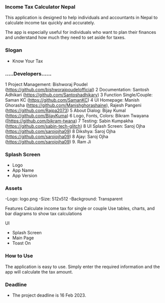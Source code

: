 ### Income Tax Calculator Nepal
This application is designed to help individuals and accountants in Nepal to calculate income tax quickly and accurately. 


The app is especially useful for individuals who want to plan their finances and understand how much they need to set aside for taxes.

### Slogan
- Know Your Tax

### .....Developers......
1 Project Management: Bishworaj Poudel (https://github.com/bishworajpoudelofficial)
2 Documentation: Santosh Adhikari (https://github.com/Santoshadhikary)
3 Function Single/Couple: Saman KC (https://github.com/SamanKC)
4 UI Homepage: Manish Ghorasha (https://github.com/Manishghorashaine),
 Rajesh Pangeni (https://github.com/Rajpa2073)
5 About Dialog: Bijay Kumal (https://github.com/BijayKuma)
6 Logo, Fonts, Colors: Bikram Twayana ([https://github.com/bikram-twana)
7 Testing: Sabin Kumpakha (https://github.com/sabin-tech-glitch)
8 UI Splash Screen: Saroj Ojha (https://github.com/sarojojha09)
8 Dikshya: Saroj Ojha (https://github.com/sarojojha09)
8 Ajay: Saroj Ojha (https://github.com/sarojojha09)
9. Ram Ji

### Splash Screen
- Logo 
- App Name
- App Version


### Assets
-Logo: logo.png
-Size: 512x512
-Background: Transparent

Features
Calculate income tax for single or couple
Use tables, charts, and bar diagrams to show tax calculations

UI
- Splash Screen
- Main Page
- Toast On 



### How to Use
The application is easy to use. Simply enter the required information and the app will calculate the tax amount.


### Deadline
- The project deadline is 16 Feb 2023.




<!-- ### Income Tax Calculator Nepal
This app helps people of Nepal to calculate income tax. It is useful for accountant as well as individual. 
For individuals who want to plan their finances and understand how much they need to set aside for taxes.

### Slogan
- Know Your Tax

### Developers
- Function Single / Couple [Saman]
- UI Splash Screen [Saroj Ji]
- UI Homepage [Manish Ji, Rajesh Ji]
- About Dialog [Bijay Ji]
- Logo, Fonts, Colors
- Testing [Sabin Ji]
- Documentation [Santosh Adhikari]

- Project Management [Bishworaj Poudel]

### Splash Screen
- Logo 
- App Name
- App Version


### Assets
- Logo [Bikram ji]
- Name must be logo.png
- Size 512x512
- Transparent Background

Features:
- Calculate Income Tax Of Single/ Couple
- Use of Table, Charts, Bar Diagram

UI
- Splash Screen
- Main Page
- Toast On 

1. Function Single/ Couple [Saman]
2. UI Splash Screen [Saroj Ji]
3. UI Homepage [Manish Ji]
4. About Dialog [Bijay Ji]
5. App Info, Logo, Fonts & Structure [Bikram]

### How to Use


### Deadline
- 16 Feb 2023






 -->
